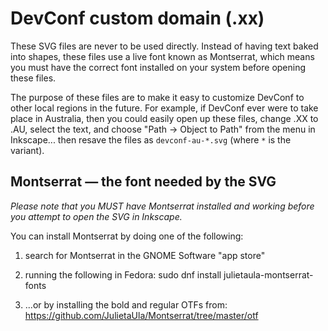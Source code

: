 # DevConf custom domain (.xx)

These SVG files are never to be used directly. Instead of having text baked into shapes, these files use a live font known as Montserrat, which means you must have the correct font installed on your system before opening these files.

The purpose of these files are to make it easy to customize DevConf to other local regions in the future. For example, if DevConf ever were to take place in Australia, then you could easily open up these files, change .XX to .AU, select the text, and choose "Path → Object to Path" from the menu in Inkscape... then resave the files as `devconf-au-*.svg` (where `*` is the variant).


## Montserrat — the font needed by the SVG 

_Please note that you MUST have Montserrat installed and working before you attempt to open the SVG in Inkscape._

You can install Montserrat by doing one of the following:

1. search for Montserrat in the GNOME Software "app store"

2. running the following in Fedora:
sudo dnf install julietaula-montserrat-fonts

3. ...or by installing the bold and regular OTFs from:
https://github.com/JulietaUla/Montserrat/tree/master/otf
